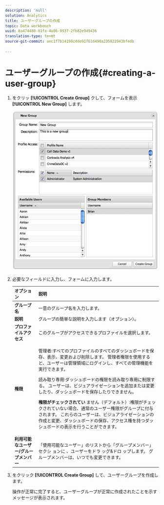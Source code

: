 ```yaml
---
description: 'null'
solution: Analytics
title: ユーザーグループの作成
topic: Data workbench
uuid: 8a474480-81fa-4a86-9937-2fb82e949436
translation-type: tm+mt
source-git-commit: aec1f7b14198cdde91f61d490a235022943bfedb

---
```



# ユーザーグループの作成{#creating-a-user-group}

1. をクリッ **[!UICONTROL Create Group]** クして、フォームを表示 **[!UICONTROL New Group]** します。

   ![](assets/create_user_group.png)

1. 必要なフィールドに入力し、フォームに入力します。

   <table id="choicetable_3AE53AAC8A07471394EA993917B6AE33"> 
    <thead class="chhead sthead"> 
    <th class="choptionhd"> オプション</th> 
    <th class="chdeschd"> 説明</th> 
    </thead> 
    <tr class="chrow strow"> 
    <td class="choption"><strong>グループ名</strong></td> 
    <td class="chdesc stentry"> 一意のグループ名を入力します。</td> 
    </tr> 
    <tr class="chrow strow"> 
    <td class="choption"><strong>説明</strong></td> 
    <td class="chdesc stentry"> グループの簡単な説明を入力します（オプション）。</td> 
    </tr> 
    <tr class="chrow strow"> 
    <td class="choption"><strong>プロファイルアクセス</strong></td> 
    <td class="chdesc stentry"> このグループがアクセスできるプロファイルを選択します。</td> 
    </tr> 
    <tr class="chrow strow"> 
    <td class="choption"><strong>権限</strong></td> 
    <td class="chdesc stentry"> <p> <span class="uicontrol"> 管理者</span>:すべてのプロファイルのすべてのダッシュボードを保存、表示、変更および削除します。 管理者権限を使用すると、ユーザーは管理領域にログインし、すべての管理機能を実行できます。 </p> <p> <span class="uicontrol"> 読み取り専用</span>:ダッシュボードの権限を読み取り専用に制限する。 ユーザーは、ビジュアライゼーションを追加または変更したり、ダッシュボードを保存したりできません。 </p> <p> <b>権限がチェックされてい </b>ません（デフォルト）:権限がチェックされていない場合、通常のユーザー権限がグループに付与されます。 これらのユーザーは、ビジュアライゼーションの作成と変更、ダッシュボードの保存、アクセス権を持つダッシュボードの表示を行うことができます。 </p> </td> 
    </tr> 
    <tr class="chrow strow"> 
    <td class="choption"><strong>利用可能なユーザー/グループメンバー</strong></td> 
    <td class="chdesc stentry">「使用可能なユーザー」のリストから「グループメンバー」セクシ <span class="uicontrol"> ョンに</span> 、ユーザーをドラ <span class="uicontrol"> ッグ&amp;ドロ </span>ップします。 グループメンバーは、いつでも変更できます。 </td> 
    </tr> 
    </table>

1. をクリック **[!UICONTROL Create Group]** して、ユーザーグループを作成します。

   操作が正常に完了すると、ユーザーグループが正常に作成されたことを示すメッセージが表示されます。
